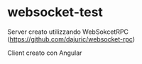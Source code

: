# websocket-test

Server creato utilizzando WebSokcetRPC (https://github.com/dajuric/websocket-rpc)

Client creato con Angular 

